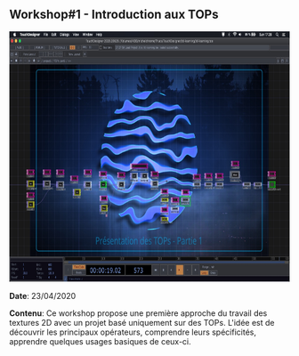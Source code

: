 ## Workshop#1  - Introduction aux TOPs

<p align="center">
<img src="https://github.com/superColson/td-learning/raw/master/TOPs/tops_part1.jpg" alt="pvw image not found" width="720" height="450"/>
</p>



**Date**: 23/04/2020

**Contenu**: Ce workshop propose une première approche du travail des textures 2D avec un projet basé uniquement sur des TOPs. L'idée est de découvrir les principaux opérateurs, comprendre leurs spécificités, apprendre quelques usages basiques de ceux-ci. 